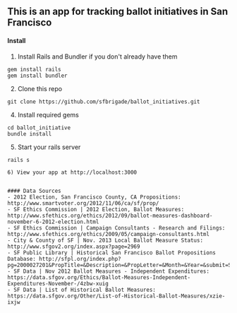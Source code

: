 
## This is an app for tracking ballot initiatives in San Francisco

#### Install
1) Install Rails and Bundler if you don't already have them
```
gem install rails
gem install bundler
```

2) Clone this repo
```
git clone https://github.com/sfbrigade/ballot_initiatives.git
```

4) Install required gems
```
cd ballot_initiative
bundle install
```

5) Start your rails server
```
rails s

6) View your app at http://localhost:3000


#### Data Sources
- 2012 Election, San Francisco County, CA Propositions: http://www.smartvoter.org/2012/11/06/ca/sf/prop/
- SF Ethics Commission | 2012 Election, Ballot Measures: http://www.sfethics.org/ethics/2012/09/ballot-measures-dashboard-november-6-2012-election.html
- SF Ethics Commission | Campaign Consultants - Research and Filings: http://www.sfethics.org/ethics/2009/05/campaign-consultants.html
- City & County of SF | Nov. 2013 Local Ballot Measure Status: http://www.sfgov2.org/index.aspx?page=2969
- SF Public Library | Historical San Francisco Ballot Propositions Database: http://sfpl.org/index.php?pg=2000027201&PropTitle=&Description=&PropLetter=&Month=&Year=&submit=Search
- SF Data | Nov 2012 Ballot Measures - Independent Expenditures: https://data.sfgov.org/Ethics/Ballot-Measures-Independent-Expenditures-November-/4zbw-xuig
- SF Data | List of Historical Ballot Measures: https://data.sfgov.org/Other/List-of-Historical-Ballot-Measures/xzie-ixjw
